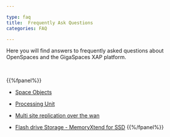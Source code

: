 ```yaml
---

type: faq
title:  Frequently Ask Questions
categories: FAQ

---
```


Here you will find answers to frequently asked questions about OpenSpaces and the GigaSpaces XAP platform.

<br>


{{%fpanel%}}
- [Space Objects](./space-objects.html)

- [Processing Unit](./pu.html)

- [Multi site replication over the wan](./multi-site-replication-over-the-wan-faq.html)

- [Flash drive Storage - MemoryXtend for SSD](./blobstore-cache-policy-faq.html)
{{%/fpanel%}}